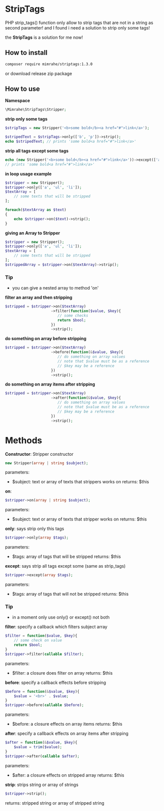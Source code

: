 # StripTags

PHP strip_tags() function only allow to strip tags that are not in a string as second parameter!
and I found i need a solution to strip only some tags!

the __StripTags__ is a solution for me now!

## How to install
``` bash
composer require mimrahe/striptags:1.3.0
```
or download release zip package

## How to use
__Namespace__
```php
\Mimrahe\StripTags\Stripper;
```

__strip only some tags__
```php
$stripTags = new Stripper('<b>some bold</b><a href="#">link</a>');

$stripedText = $stripTags->only(['b', 'p'])->strip();
echo $stripedText; // prints 'some bold<a href="#">link</a>'
```

__strip all tags except some tags__
```php
echo (new Stripper('<b>some bold</b><a href="#">link</a>'))->except(['a'])->strip();
// prints 'some bold<a href="#">link</a>'
```

__in loop usage example__
```php
$stripper = new Stripper();
$stripper->only(['a', 'ul', 'li']);
$textArray = [
    // some texts that will be stripped
];

foreach($textArray as $text)
{
    echo $stripper->on($text)->strip();
}
```

__giving an Array to Stripper__
```php
$stripper = new Stripper();
$stripper->only(['a', 'ul', 'li']);
$textArray = [
    // some texts that will be stripped
];
$strippedArray = $stripper->on($textArray)->strip();
```
### Tip
- you can give a nested array to method 'on'

__filter an array and then stripping__
```php
$stripped = $stripper->on($textArray)
                     ->filter(function($value, $key){
                        // some checks
                        return $bool;
                     })
                     ->strip();
```

__do something on array before stripping__
```php
$stripped = $stripper->on($textArray)
                     ->before(function(&$value, $key){
                        // do something on array values
                        // note that $value must be as a reference
                        // $key may be a reference
                     })
                     ->strip();
```

__do something on array items after stripping__
```php
$stripped = $stripper->on($textArray)
                     ->after(function(&$value, $key){
                        // do something on array values
                        // note that $value must be as a reference
                        // $key may be a reference
                     })
                     ->strip();
```

# Methods
__Constructor__: Stripper constructor
```php
new Stripper(array | string $subject);
```
parameters:
- $subject: text or array of texts that strippers works on
returns: $this

__on__:
```php
$stripper->on(array | string $subject);
```
parameters:
- $subject: text or array of texts that stripper works on
returns: $this

__only__: says strip only this tags
```php
$stripper->only(array $tags);
```
parameters:
- $tags: array of tags that will be stripped
returns: $this

__except__: says strip all tags except some (same as strip_tags)
```php
$stripper->except(array $tags);
```
parameters:
- $tags: array of tags that will not be stripped
returns: $this

### Tip
- in a moment only use only() or except() not both

__filter__: specify a callback which filters subject array
```php
$filter = function($value, $key){
    // some check on value
    return $bool;
}
$stripper->filter(callable $filter);
```
parameters:
- $filter: a closure does filter on array
returns: $this

__before__: specify a callback effects before stripping
```php
$before = function(&$value, $key){
    $value = '<br>' . $value;
}
$stripper->before(callable $before);
```
parameters:
- $before: a closure effects on array items
returns: $this

__after__: specify a callback effects on array items after stripping
```php
$after = function(&$value, $key){
    $value = trim($value);
}
$stripper->after(callable $after);
```
parameters:
- $after: a closure effects on stripped array
returns: $this

__strip__: strips string or array of strings
```php
$stripper->strip();
```
returns: stripped string or array of stripped string
